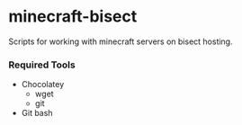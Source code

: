 # minecraft-bisect
Scripts for working with minecraft servers on bisect hosting.

### Required Tools
- Chocolatey
  - wget
  - git
- Git bash